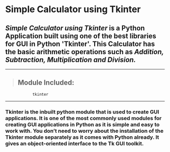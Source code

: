 # Simple Calculator using Tkinter

## *Simple Calculator using Tkinter* is a Python Application built using one of the best libraries for GUI in Python **'Tkinter'**. This Calculator has the basic arithmetic operations such as *Addition, Subtraction, Multiplication and Division.*

___

> ## Module Included:
                tkinter

___ 

### Tkinter is the inbuilt python module that is used to create GUI applications. It is one of the most commonly used modules for creating GUI applications in Python as it is simple and easy to work with. You don’t need to worry about the installation of the Tkinter module separately as it comes with Python already. It gives an object-oriented interface to the Tk GUI toolkit.
